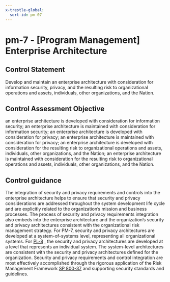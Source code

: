 ```yaml
---
x-trestle-global:
  sort-id: pm-07
---
```


# pm-7 - \[Program Management\] Enterprise Architecture

## Control Statement

Develop and maintain an enterprise architecture with consideration for information security, privacy, and the resulting risk to organizational operations and assets, individuals, other organizations, and the Nation.

## Control Assessment Objective

an enterprise architecture is developed with consideration for information security;
an enterprise architecture is maintained with consideration for information security;
an enterprise architecture is developed with consideration for privacy;
an enterprise architecture is maintained with consideration for privacy;
an enterprise architecture is developed with consideration for the resulting risk to organizational operations and assets, individuals, other organizations, and the Nation;
an enterprise architecture is maintained with consideration for the resulting risk to organizational operations and assets, individuals, other organizations, and the Nation.

## Control guidance

The integration of security and privacy requirements and controls into the enterprise architecture helps to ensure that security and privacy considerations are addressed throughout the system development life cycle and are explicitly related to the organization’s mission and business processes. The process of security and privacy requirements integration also embeds into the enterprise architecture and the organization’s security and privacy architectures consistent with the organizational risk management strategy. For PM-7, security and privacy architectures are developed at a system-of-systems level, representing all organizational systems. For [PL-8](#pl-8) , the security and privacy architectures are developed at a level that represents an individual system. The system-level architectures are consistent with the security and privacy architectures defined for the organization. Security and privacy requirements and control integration are most effectively accomplished through the rigorous application of the Risk Management Framework [SP 800-37](#482e4c99-9dc4-41ad-bba8-0f3f0032c1f8) and supporting security standards and guidelines.
